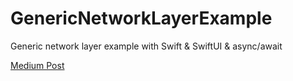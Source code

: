 # GenericNetworkLayerExample
Generic network layer example with Swift &amp; SwiftUI &amp; async/await

[Medium Post](https://medium.com/@ihsanakbay/simple-generic-network-layer-using-async-await-in-swift-swiftui-ff7916b89ebf)
